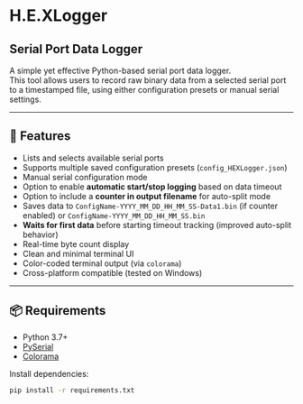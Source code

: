 # H.E.XLogger
## Serial Port Data Logger

A simple yet effective Python-based serial port data logger.  
This tool allows users to record raw binary data from a selected serial port to a timestamped file, using either configuration presets or manual serial settings.

---

## 🔧 Features

- Lists and selects available serial ports
- Supports multiple saved configuration presets (`config_HEXLogger.json`)
- Manual serial configuration mode
- Option to enable **automatic start/stop logging** based on data timeout
- Option to include a **counter in output filename** for auto-split mode
- Saves data to `ConfigName-YYYY_MM_DD_HH_MM_SS-Data1.bin` (if counter enabled) or `ConfigName-YYYY_MM_DD_HH_MM_SS.bin`
- **Waits for first data** before starting timeout tracking (improved auto-split behavior)
- Real-time byte count display
- Clean and minimal terminal UI
- Color-coded terminal output (via `colorama`)
- Cross-platform compatible (tested on Windows)

---

## 📦 Requirements

- Python 3.7+
- [PySerial](https://pypi.org/project/pyserial/)
- [Colorama](https://pypi.org/project/colorama/)

Install dependencies:
```bash
pip install -r requirements.txt
```